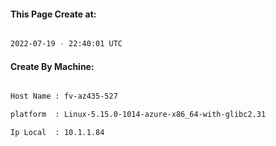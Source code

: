 
   
#### This Page Create at:

```bash

2022-07-19 - 22:40:01 UTC

```

#### Create By Machine:

```bash

Host Name : fv-az435-527

platform  : Linux-5.15.0-1014-azure-x86_64-with-glibc2.31

Ip Local  : 10.1.1.84

```

